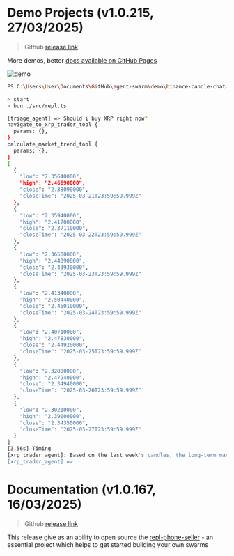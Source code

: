 # Demo Projects (v1.0.215, 27/03/2025)

> Github [release link](https://github.com/tripolskypetr/agent-swarm-kit/releases/tag/1.0.215)

More demos, better [docs available on GitHub Pages](https://agent-swarm.github.io/documents/demo_binance-candle-chat_trading_swarm.html)

![demo](https://github.com/user-attachments/assets/b6583f80-411b-44a5-9a72-6b27b249dd75)

```bash
PS C:\Users\User\Documents\GitHub\agent-swarm\demo\binance-candle-chat> npm start

> start
> bun ./src/repl.ts

[triage_agent] => Should i buy XRP right now?
navigate_to_xrp_trader_tool {
  params: {},
}
calculate_market_trend_tool {
  params: {},
}
[
  {
    "low": "2.35640000",
    "high": "2.46690000",
    "close": "2.38090000",
    "closeTime": "2025-03-21T23:59:59.999Z"
  },
  {
    "low": "2.35940000",
    "high": "2.41700000",
    "close": "2.37110000",
    "closeTime": "2025-03-22T23:59:59.999Z"
  },
  {
    "low": "2.36500000",
    "high": "2.44090000",
    "close": "2.43930000",
    "closeTime": "2025-03-23T23:59:59.999Z"
  },
  {
    "low": "2.41340000",
    "high": "2.50440000",
    "close": "2.45010000",
    "closeTime": "2025-03-24T23:59:59.999Z"
  },
  {
    "low": "2.40710000",
    "high": "2.47830000",
    "close": "2.44920000",
    "closeTime": "2025-03-25T23:59:59.999Z"
  },
  {
    "low": "2.32800000",
    "high": "2.47940000",
    "close": "2.34940000",
    "closeTime": "2025-03-26T23:59:59.999Z"
  },
  {
    "low": "2.30210000",
    "high": "2.39000000",
    "close": "2.34350000",
    "closeTime": "2025-03-27T23:59:59.999Z"
  }
]
[3.56s] Timing
[xrp_trader_agent]: Based on the last week's candles, the long-term market trend for XRP is predicted to be DOWN.
[xrp_trader_agent] =>
```



# Documentation (v1.0.167, 16/03/2025)

> Github [release link](https://github.com/tripolskypetr/agent-swarm-kit/releases/tag/1.0.167)

This release give as an ability to open source the [repl-phone-seller](https://github.com/tripolskypetr/agent-swarm-kit/tree/master/demo/repl-phone-seller) - an essential project which helps to get started building your own swarms



